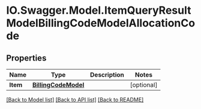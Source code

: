 # IO.Swagger.Model.ItemQueryResultModelBillingCodeModelAllocationCode
## Properties

Name | Type | Description | Notes
------------ | ------------- | ------------- | -------------
**Item** | [**BillingCodeModel**](BillingCodeModel.md) |  | [optional] 

[[Back to Model list]](../README.md#documentation-for-models) [[Back to API list]](../README.md#documentation-for-api-endpoints) [[Back to README]](../README.md)

